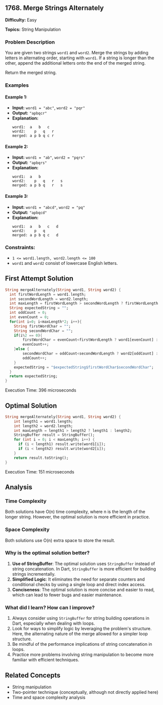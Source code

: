 ## 1768. Merge Strings Alternately

**Difficulty:** Easy

**Topics:** String Manipulation

### Problem Description

You are given two strings `word1` and `word2`. Merge the strings by adding letters in alternating order, starting with `word1`. If a string is longer than the other, append the additional letters onto the end of the merged string.

Return the merged string.

### Examples

#### Example 1:
- **Input:** `word1 = "abc"`, `word2 = "pqr"`
- **Output:** `"apbqcr"`
- **Explanation:**
  ```
  word1:  a   b   c
  word2:    p   q   r
  merged: a p b q c r
  ```

#### Example 2:
- **Input:** `word1 = "ab"`, `word2 = "pqrs"`
- **Output:** `"apbqrs"`
- **Explanation:**
  ```
  word1:  a   b 
  word2:    p   q   r   s
  merged: a p b q   r   s
  ```

#### Example 3:
- **Input:** `word1 = "abcd"`, `word2 = "pq"`
- **Output:** `"apbqcd"`
- **Explanation:**
  ```
  word1:  a   b   c   d
  word2:    p   q 
  merged: a p b q c   d
  ```

### Constraints:
- `1 <= word1.length, word2.length <= 100`
- `word1` and `word2` consist of lowercase English letters.

## First Attempt Solution

```dart
String mergeAlternately(String word1, String word2) {
  int firstWordLength = word1.length;
  int secondWordLength = word2.length;
  int maxLength = firstWordLength > secondWordLength ? firstWordLength : secondWordLength;
  String expectedString = "";
  int oddCount = 0;
  int evenCount = 0;
  for(int i=0; i<maxLength*2; i++){
    String firstWordChar = "";
    String secondWordChar = "";
    if(i%2 == 0){
        firstWordChar = evenCount<firstWordLength ? word1[evenCount] : "";
        evenCount++;
    }else {
        secondWordChar = oddCount<secondWordLength ? word2[oddCount] : "";
        oddCount++;
    }
    expectedString = "$expectedString$firstWordChar$secondWordChar";
  }
  return expectedString;
}
```

Execution Time: 396 microseconds

## Optimal Solution

```dart
String mergeAlternately(String word1, String word2) {
    int length1 = word1.length;
    int length2 = word2.length;
    int maxLength = length1 > length2 ? length1 : length2;
    StringBuffer result = StringBuffer();
    for (int i = 0; i < maxLength; i++) {
      if (i < length1) result.write(word1[i]);
      if (i < length2) result.write(word2[i]);
    }
    return result.toString();
}
```

Execution Time: 151 microseconds

## Analysis

### Time Complexity
Both solutions have O(n) time complexity, where n is the length of the longer string. However, the optimal solution is more efficient in practice.

### Space Complexity
Both solutions use O(n) extra space to store the result.

### Why is the optimal solution better?
1. **Use of StringBuffer**: The optimal solution uses `StringBuffer` instead of string concatenation. In Dart, `StringBuffer` is more efficient for building strings incrementally.
2. **Simplified Logic**: It eliminates the need for separate counters and conditional checks by using a single loop and direct index access.
3. **Conciseness**: The optimal solution is more concise and easier to read, which can lead to fewer bugs and easier maintenance.

### What did I learn? How can I improve?
1. Always consider using `StringBuffer` for string building operations in Dart, especially when dealing with loops.
2. Look for ways to simplify logic by leveraging the problem's structure. Here, the alternating nature of the merge allowed for a simpler loop structure.
3. Be mindful of the performance implications of string concatenation in loops.
4. Practice more problems involving string manipulation to become more familiar with efficient techniques.

## Related Concepts
- String manipulation
- Two-pointer technique (conceptually, although not directly applied here)
- Time and space complexity analysis